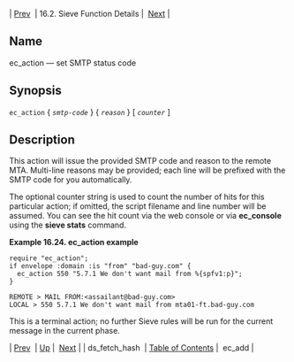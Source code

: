 | [Prev](sieve.ref.ds_fetch_hash)  | 16.2. Sieve Function Details |  [Next](sieve.ref.ec_add.php) |

<a name="sieve.ref.ec_action"></a>
## Name

ec_action — set SMTP status code

## Synopsis

`ec_action` { *`smtp-code`* } { *`reason`* } [ *`counter`* ]

<a name="idp29147152"></a>
## Description

This action will issue the provided SMTP code and reason to the remote MTA. Multi-line reasons may be provided; each line will be prefixed with the SMTP code for you automatically.

The optional counter string is used to count the number of hits for this particular action; if omitted, the script filename and line number will be assumed. You can see the hit count via the web console or via **ec_console** using the **sieve stats**       command.

<a name="example.ec_action"></a>

**Example 16.24. ec_action example**

```
require "ec_action";
if envelope :domain :is "from" "bad-guy.com" {
  ec_action 550 "5.7.1 We don't want mail from %{spfv1:p}";
}
```

```
REMOTE > MAIL FROM:<assailant@bad-guy.com>
LOCAL > 550 5.7.1 We don't want mail from mta01-ft.bad-guy.com
```

This is a terminal action; no further Sieve rules will be run for the current message in the current phase.

| [Prev](sieve.ref.ds_fetch_hash)  | [Up](sieve.ref.files.php) |  [Next](sieve.ref.ec_add.php) |
| ds_fetch_hash  | [Table of Contents](index) |  ec_add |
